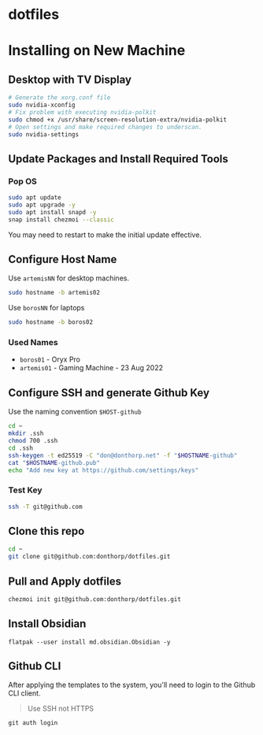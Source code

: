 # dotfiles

# Installing on New Machine

## Desktop with TV Display

```bash
# Generate the xorg.conf file
sudo nvidia-xconfig
# Fix problem with executing nvidia-polkit
sudo chmod +x /usr/share/screen-resolution-extra/nvidia-polkit
# Open settings and make required changes to underscan.
sudo nvidia-settings
```

## Update Packages and Install Required Tools

### Pop OS

```bash
sudo apt update
sudo apt upgrade -y
sudo apt install snapd -y
snap install chezmoi --classic
```
You may need to restart to make the initial update effective.

## Configure Host Name
Use `artemisNN` for desktop machines. 

```sh
sudo hostname -b artemis02
```

Use `borosNN` for laptops
```sh
sudo hostname -b boros02
```

### Used Names
- `boros01` - Oryx Pro
- `artemis01` - Gaming Machine - 23 Aug 2022

## Configure SSH and generate Github Key

Use the naming convention `$HOST-github`

```sh
cd ~
mkdir .ssh
chmod 700 .ssh
cd .ssh
ssh-keygen -t ed25519 -C "don@donthorp.net" -f "$HOSTNAME-github"
cat "$HOSTNAME-github.pub"
echo "Add new key at https://github.com/settings/keys"
```
### Test Key

```sh
ssh -T git@github.com
```

## Clone this repo

```sh
cd ~
git clone git@github.com:donthorp/dotfiles.git
```

## Pull and Apply dotfiles

```sh
chezmoi init git@github.com:donthorp/dotfiles.git
```
## Install Obsidian

`flatpak --user install md.obsidian.Obsidian -y`

## Github CLI

After applying the templates to the system, you'll need to login to the Github CLI client.

> Use SSH not HTTPS

`git auth login`
